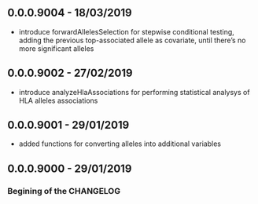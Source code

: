 ## 0.0.0.9004 - 18/03/2019
+ introduce forwardAllelesSelection for stepwise conditional testing, adding the 
  previous top-associated allele as covariate, until there’s no more significant 
  alleles 

## 0.0.0.9002 - 27/02/2019
+ introduce analyzeHlaAssociations for performing statistical analysys of HLA
  alleles associations

## 0.0.0.9001 - 29/01/2019
+ added functions for converting alleles into additional variables 

## 0.0.0.9000 - 29/01/2019
### Begining of the CHANGELOG 

